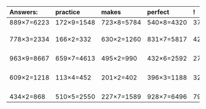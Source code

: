 | Answers: | practice | makes | perfect | ! |
| :--- | :--- | :--- | :--- | :--- |
| 889×7=6223 | 172×9=1548 | 723×8=5784 | 540×8=4320 | 376×7=2632 | 
|   |   |   |   |   | 
|   |   |   |   |   | 
|   |   |   |   |   | 
| 778×3=2334 | 166×2=332 | 630×2=1260 | 831×7=5817 | 422×9=3798 | 
|   |   |   |   |   | 
|   |   |   |   |   | 
|   |   |   |   |   | 
|   |   |   |   |   | 
| 963×9=8667 | 659×7=4613 | 495×2=990 | 432×6=2592 | 279×7=1953 | 
|   |   |   |   |   | 
|   |   |   |   |   | 
|   |   |   |   |   | 
|   |   |   |   |   | 
| 609×2=1218 | 113×4=452 | 201×2=402 | 396×3=1188 | 325×9=2925 | 
|   |   |   |   |   | 
|   |   |   |   |   | 
|   |   |   |   |   | 
|   |   |   |   |   | 
| 434×2=868 | 510×5=2550 | 227×7=1589 | 928×7=6496 | 792×9=7128 | 
